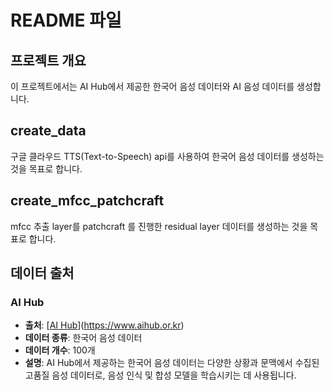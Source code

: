 # README 파일

## 프로젝트 개요 
이 프로젝트에서는 AI Hub에서 제공한 한국어 음성 데이터와 AI 음성 데이터를 생성합니다.

## create_data
구글 클라우드 TTS(Text-to-Speech) api를 사용하여 한국어 음성 데이터를 생성하는 것을 목표로 합니다.

## create_mfcc_patchcraft
mfcc 추출 layer를 patchcraft 를 진행한 residual layer 데이터를 생성하는 것을 목표로 합니다.

## 데이터 출처
### AI Hub
- **출처**: [[AI Hub](https://www.aihub.or.kr/)](https://www.aihub.or.kr)
- **데이터 종류**: 한국어 음성 데이터
- **데이터 개수**: 100개
- **설명**: AI Hub에서 제공하는 한국어 음성 데이터는 다양한 상황과 문맥에서 수집된 고품질 음성 데이터로, 음성 인식 및 합성 모델을 학습시키는 데 사용됩니다.




